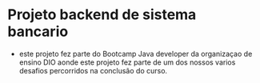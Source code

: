 # Projeto backend de sistema bancario

* este projeto fez parte do Bootcamp Java developer da organizaçao de ensino DIO aonde este projeto fez parte de um dos nossos varios desafios percorridos na conclusão do curso.
